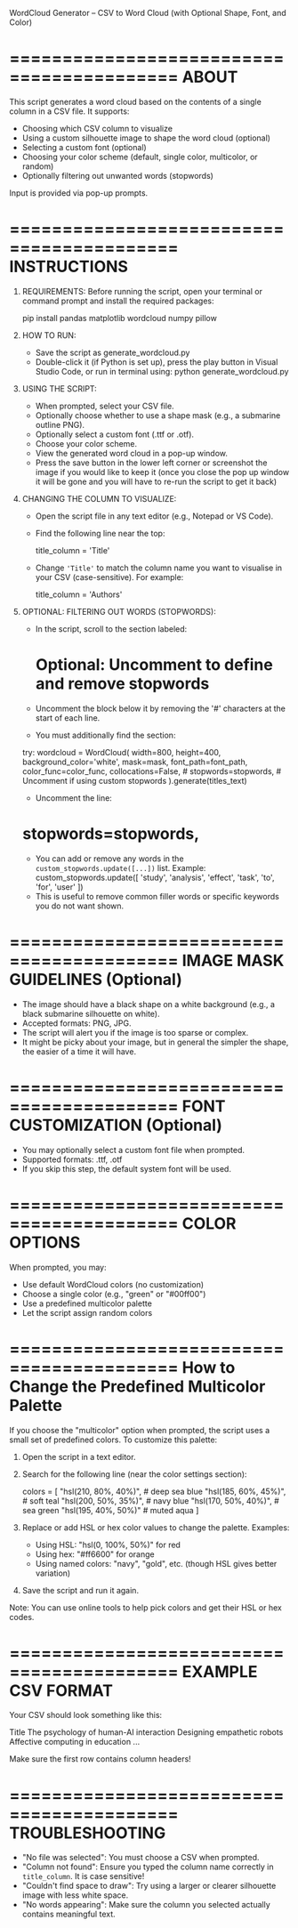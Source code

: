 WordCloud Generator – CSV to Word Cloud (with Optional Shape, Font, and Color)

==========================================
ABOUT
==========================================
This script generates a word cloud based on the contents of a single column in a CSV file. 
It supports:
- Choosing which CSV column to visualize
- Using a custom silhouette image to shape the word cloud (optional)
- Selecting a custom font (optional)
- Choosing your color scheme (default, single color, multicolor, or random)
- Optionally filtering out unwanted words (stopwords)

Input is provided via pop-up prompts.

==========================================
INSTRUCTIONS
==========================================

1. REQUIREMENTS:
   Before running the script, open your terminal or command prompt and install the required packages:

   pip install pandas matplotlib wordcloud numpy pillow

2. HOW TO RUN:
   - Save the script as generate_wordcloud.py
   - Double-click it (if Python is set up), press the play button in Visual Studio Code, or run in terminal using:
     python generate_wordcloud.py

3. USING THE SCRIPT:
   - When prompted, select your CSV file.
   - Optionally choose whether to use a shape mask (e.g., a submarine outline PNG).
   - Optionally select a custom font (.ttf or .otf).
   - Choose your color scheme.
   - View the generated word cloud in a pop-up window.
   - Press the save button in the lower left corner or screenshot the image if you would like to keep it 
   (once you close the pop up window it will be gone and you will have to re-run the script to get it back)

4. CHANGING THE COLUMN TO VISUALIZE:
   - Open the script file in any text editor (e.g., Notepad or VS Code).
   - Find the following line near the top:
     
     title_column = 'Title'
     
   - Change `'Title'` to match the column name you want to visualise in your CSV (case-sensitive). For example:
     
     title_column = 'Authors'

5. OPTIONAL: FILTERING OUT WORDS (STOPWORDS):
   - In the script, scroll to the section labeled:
     
     # Optional: Uncomment to define and remove stopwords
     
   - Uncomment the block below it by removing the '#' characters at the start of each line.
   - You must additionally find the section:

   try:
    wordcloud = WordCloud(
        width=800,
        height=400,
        background_color='white',
        mask=mask,
        font_path=font_path,
        color_func=color_func,
        collocations=False,
        # stopwords=stopwords,  # Uncomment if using custom stopwords
    ).generate(titles_text)

   - Uncomment the line:
   
    # stopwords=stopwords,

   - You can add or remove any words in the `custom_stopwords.update([...])` list.
     Example:
       custom_stopwords.update([
           'study', 'analysis', 'effect', 'task', 'to', 'for', 'user'
       ])
   - This is useful to remove common filler words or specific keywords you do not want shown.

==========================================
IMAGE MASK GUIDELINES (Optional)
==========================================
- The image should have a black shape on a white background (e.g., a black submarine silhouette on white).
- Accepted formats: PNG, JPG.
- The script will alert you if the image is too sparse or complex.
- It might be picky about your image, but in general the simpler the shape, the easier of a time it will have.

==========================================
FONT CUSTOMIZATION (Optional)
==========================================
- You may optionally select a custom font file when prompted.
- Supported formats: .ttf, .otf
- If you skip this step, the default system font will be used.

==========================================
COLOR OPTIONS
==========================================
When prompted, you may:
- Use default WordCloud colors (no customization)
- Choose a single color (e.g., "green" or "#00ff00")
- Use a predefined multicolor palette
- Let the script assign random colors

==========================================
How to Change the Predefined Multicolor Palette
==========================================
If you choose the "multicolor" option when prompted, the script uses a small set of predefined colors.
To customize this palette:
1. Open the script in a text editor.
2. Search for the following line (near the color settings section):

   colors = [
                "hsl(210, 80%, 40%)",  # deep sea blue
                "hsl(185, 60%, 45%)",  # soft teal
                "hsl(200, 50%, 35%)",  # navy blue
                "hsl(170, 50%, 40%)",  # sea green
                "hsl(195, 40%, 50%)"   # muted aqua
            ]

3. Replace or add HSL or hex color values to change the palette.
   Examples:
     - Using HSL: "hsl(0, 100%, 50%)" for red
     - Using hex: "#ff6600" for orange
     - Using named colors: "navy", "gold", etc. (though HSL gives better variation)

4. Save the script and run it again.

Note: You can use online tools to help pick colors and get their HSL or hex codes.

==========================================
EXAMPLE CSV FORMAT
==========================================
Your CSV should look something like this:

Title
The psychology of human-AI interaction
Designing empathetic robots
Affective computing in education
...

Make sure the first row contains column headers!

==========================================
TROUBLESHOOTING
==========================================
- "No file was selected": You must choose a CSV when prompted.
- "Column not found": Ensure you typed the column name correctly in `title_column`. It is case sensitive!
- "Couldn't find space to draw": Try using a larger or clearer silhouette image with less white space.
- "No words appearing": Make sure the column you selected actually contains meaningful text.